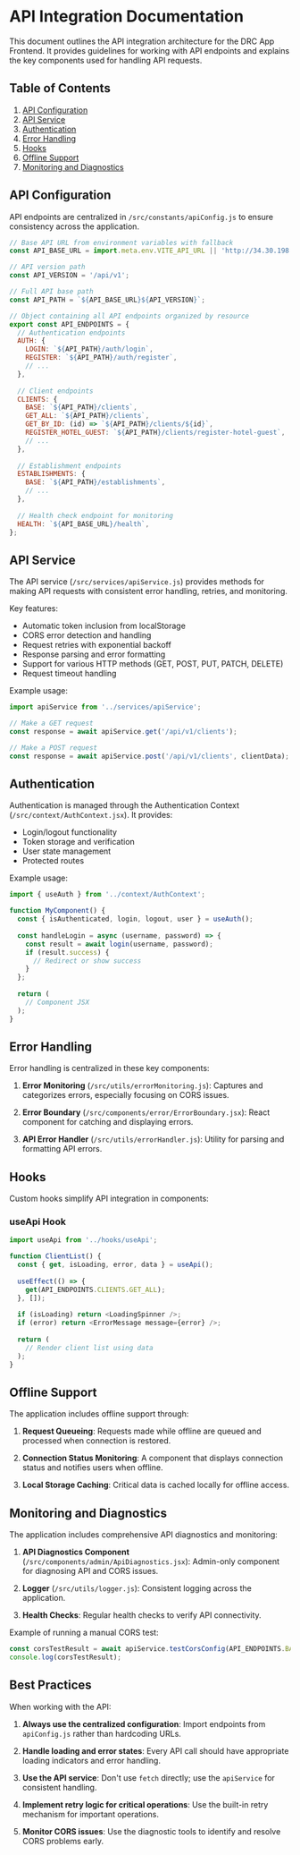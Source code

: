 # API Integration Documentation

This document outlines the API integration architecture for the DRC App Frontend. It provides guidelines for working with API endpoints and explains the key components used for handling API requests.

## Table of Contents

1. [API Configuration](#api-configuration)
2. [API Service](#api-service)
3. [Authentication](#authentication)
4. [Error Handling](#error-handling)
5. [Hooks](#hooks)
6. [Offline Support](#offline-support)
7. [Monitoring and Diagnostics](#monitoring-and-diagnostics)

## API Configuration

API endpoints are centralized in `/src/constants/apiConfig.js` to ensure consistency across the application.

```javascript
// Base API URL from environment variables with fallback
const API_BASE_URL = import.meta.env.VITE_API_URL || 'http://34.30.198.6:8080';

// API version path
const API_VERSION = '/api/v1';

// Full API base path
const API_PATH = `${API_BASE_URL}${API_VERSION}`;

// Object containing all API endpoints organized by resource
export const API_ENDPOINTS = {
  // Authentication endpoints
  AUTH: {
    LOGIN: `${API_PATH}/auth/login`,
    REGISTER: `${API_PATH}/auth/register`,
    // ...
  },
  
  // Client endpoints
  CLIENTS: {
    BASE: `${API_PATH}/clients`,
    GET_ALL: `${API_PATH}/clients`,
    GET_BY_ID: (id) => `${API_PATH}/clients/${id}`,
    REGISTER_HOTEL_GUEST: `${API_PATH}/clients/register-hotel-guest`,
    // ...
  },
  
  // Establishment endpoints
  ESTABLISHMENTS: {
    BASE: `${API_PATH}/establishments`,
    // ...
  },
  
  // Health check endpoint for monitoring
  HEALTH: `${API_BASE_URL}/health`,
};
```

## API Service

The API service (`/src/services/apiService.js`) provides methods for making API requests with consistent error handling, retries, and monitoring.

Key features:
- Automatic token inclusion from localStorage
- CORS error detection and handling
- Request retries with exponential backoff
- Response parsing and error formatting
- Support for various HTTP methods (GET, POST, PUT, PATCH, DELETE)
- Request timeout handling

Example usage:

```javascript
import apiService from '../services/apiService';

// Make a GET request
const response = await apiService.get('/api/v1/clients');

// Make a POST request
const response = await apiService.post('/api/v1/clients', clientData);
```

## Authentication

Authentication is managed through the Authentication Context (`/src/context/AuthContext.jsx`). It provides:

- Login/logout functionality
- Token storage and verification
- User state management
- Protected routes

Example usage:

```javascript
import { useAuth } from '../context/AuthContext';

function MyComponent() {
  const { isAuthenticated, login, logout, user } = useAuth();
  
  const handleLogin = async (username, password) => {
    const result = await login(username, password);
    if (result.success) {
      // Redirect or show success
    }
  };
  
  return (
    // Component JSX
  );
}
```

## Error Handling

Error handling is centralized in these key components:

1. **Error Monitoring** (`/src/utils/errorMonitoring.js`): Captures and categorizes errors, especially focusing on CORS issues.

2. **Error Boundary** (`/src/components/error/ErrorBoundary.jsx`): React component for catching and displaying errors.

3. **API Error Handler** (`/src/utils/errorHandler.js`): Utility for parsing and formatting API errors.

## Hooks

Custom hooks simplify API integration in components:

### useApi Hook

```javascript
import useApi from '../hooks/useApi';

function ClientList() {
  const { get, isLoading, error, data } = useApi();
  
  useEffect(() => {
    get(API_ENDPOINTS.CLIENTS.GET_ALL);
  }, []);
  
  if (isLoading) return <LoadingSpinner />;
  if (error) return <ErrorMessage message={error} />;
  
  return (
    // Render client list using data
  );
}
```

## Offline Support

The application includes offline support through:

1. **Request Queueing**: Requests made while offline are queued and processed when connection is restored.

2. **Connection Status Monitoring**: A component that displays connection status and notifies users when offline.

3. **Local Storage Caching**: Critical data is cached locally for offline access.

## Monitoring and Diagnostics

The application includes comprehensive API diagnostics and monitoring:

1. **API Diagnostics Component** (`/src/components/admin/ApiDiagnostics.jsx`): Admin-only component for diagnosing API and CORS issues.

2. **Logger** (`/src/utils/logger.js`): Consistent logging across the application.

3. **Health Checks**: Regular health checks to verify API connectivity.

Example of running a manual CORS test:

```javascript
const corsTestResult = await apiService.testCorsConfig(API_ENDPOINTS.BASE_URL);
console.log(corsTestResult);
```

## Best Practices

When working with the API:

1. **Always use the centralized configuration**: Import endpoints from `apiConfig.js` rather than hardcoding URLs.

2. **Handle loading and error states**: Every API call should have appropriate loading indicators and error handling.

3. **Use the API service**: Don't use `fetch` directly; use the `apiService` for consistent handling.

4. **Implement retry logic for critical operations**: Use the built-in retry mechanism for important operations.

5. **Monitor CORS issues**: Use the diagnostic tools to identify and resolve CORS problems early.